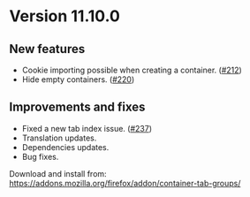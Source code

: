 # Version 11.10.0

## New features
- Cookie importing possible when creating a container. ([#212](https://github.com/menhera-org/TabArray/issues/212))
- Hide empty containers. ([#220](https://github.com/menhera-org/TabArray/issues/220))

## Improvements and fixes

- Fixed a new tab index issue. ([#237](https://github.com/menhera-org/TabArray/issues/237))
- Translation updates.
- Dependencies updates.
- Bug fixes.

Download and install from: https://addons.mozilla.org/firefox/addon/container-tab-groups/
